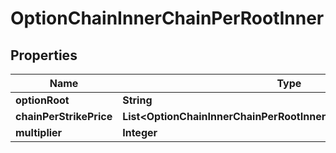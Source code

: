 

# OptionChainInnerChainPerRootInner


## Properties

| Name | Type | Description | Notes |
|------------ | ------------- | ------------- | -------------|
|**optionRoot** | **String** |  |  [optional] |
|**chainPerStrikePrice** | **List&lt;OptionChainInnerChainPerRootInnerChainPerStrikePriceInner&gt;** |  |  [optional] |
|**multiplier** | **Integer** |  |  [optional] |



